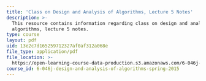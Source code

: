 ```yaml
---
title: 'Class on Design and Analysis of Algorithms, Lecture 5 Notes'
description: >-
  This resource contains information regarding class on design and analysis of
  algorithms, lecture 5 notes.
type: course
layout: pdf
uid: 13e2c7d165259712327af0af312a068e
file_type: application/pdf
file_location: >-
  https://open-learning-course-data-production.s3.amazonaws.com/6-046j-design-and-analysis-of-algorithms-spring-2015/13e2c7d165259712327af0af312a068e_MIT6_046JS15_lec05.pdf
course_id: 6-046j-design-and-analysis-of-algorithms-spring-2015
---
```

